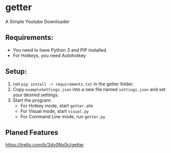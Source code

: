 # getter
A Simple Youtube Downloader
## Requirements:
- You need to have Python 3 and PIP installed.  
- For Hotkeys, you need Autohotkey
## Setup:
1. run `pip install -r requirements.txt` in the getter folder.
2. Copy `exampleSettings.json` into a new file named `settings.json` and set your desired settings.
3. Start the program:
    - For Hotkey mode, start `getter.ahk`
    - For Visual mode, start `visual.py`
    - For Command Line mode, run `getter.py`

## Planed Features
https://trello.com/b/3dv0Nx0c/getter
